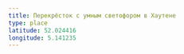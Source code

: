 ```yaml
---
title: Перекрёсток с умным светофором в Хаутене
type: place
latitude: 52.024416
longitude: 5.141235
---
```

